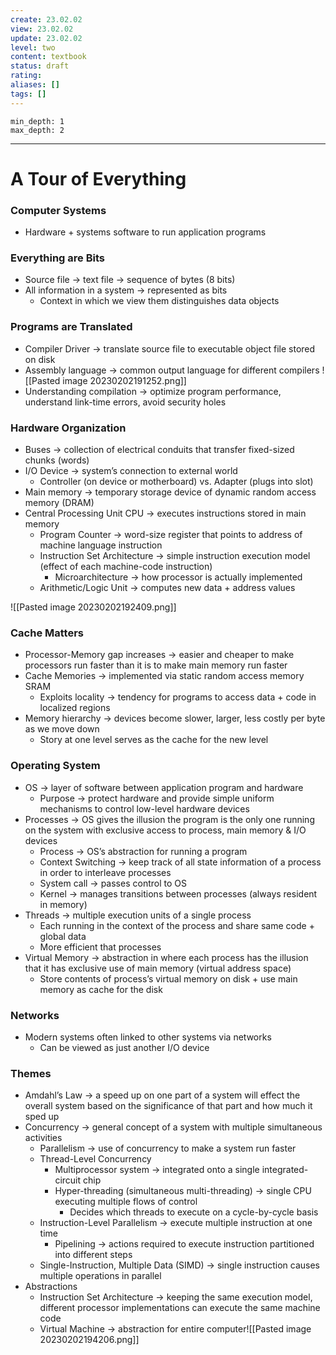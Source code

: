 ```yaml
---
create: 23.02.02
view: 23.02.02
update: 23.02.02
level: two
content: textbook
status: draft
rating:
aliases: []
tags: []
---
```

``` toc
min_depth: 1
max_depth: 2
```
---

# A Tour of Everything

### Computer Systems
- Hardware + systems software to run application programs

### Everything are Bits
- Source file → text file → sequence of bytes (8 bits)
- All information in a system → represented as bits
	- Context in which we view them distinguishes data objects

### Programs are Translated
- Compiler Driver → translate source file to executable object file stored on disk
- Assembly language → common output language for different compilers
![[Pasted image 20230202191252.png]]
- Understanding compilation → optimize program performance, understand link-time errors, avoid security holes

### Hardware Organization
- Buses → collection of electrical conduits that transfer fixed-sized chunks (words)
- I/O Device → system’s connection to external world
	- Controller (on device or motherboard) vs. Adapter (plugs into slot)
- Main memory → temporary storage device of dynamic random access memory (DRAM)
- Central Processing Unit CPU → executes instructions stored in main memory
	- Program Counter → word-size register that points to address of machine language instruction
	- Instruction Set Architecture → simple instruction execution model (effect of each machine-code instruction)
		- Microarchitecture → how processor is actually implemented
	- Arithmetic/Logic Unit → computes new data + address values

![[Pasted image 20230202192409.png]]

### Cache Matters
- Processor-Memory gap increases → easier and cheaper to make processors run faster than it is to make main memory run faster
- Cache Memories → implemented via static random access memory SRAM
	- Exploits locality → tendency for programs to access data + code in localized regions
- Memory hierarchy → devices become slower, larger, less costly per byte as we move down
	- Story at one level serves as the cache for the new level

### Operating System
- OS → layer of software between application program and hardware
	- Purpose → protect hardware and provide simple uniform mechanisms to control low-level hardware devices
- Processes → OS gives the illusion the program is the only one running on the system with exclusive access to process, main memory & I/O devices
	- Process → OS’s abstraction for running a program
	- Context Switching → keep track of all state information of a process in order to interleave processes
	- System call → passes control to OS
	- Kernel → manages transitions between processes (always resident in memory)
- Threads → multiple execution units of a single process
	- Each running in the context of the process and share same code + global data
	- More efficient that processes
- Virtual Memory → abstraction in where each process has the illusion that it has exclusive use of main memory (virtual address space)
	- Store contents of process’s virtual memory on disk + use main memory as cache for the disk

### Networks
- Modern systems often linked to other systems via networks
	- Can be viewed as just another I/O device

### Themes
- Amdahl’s Law → a speed up on one part of a system will effect the overall system based on the significance of that part and how much it sped up
- Concurrency → general concept of a system with multiple simultaneous activities
	- Parallelism → use of concurrency to make a system run faster
	- Thread-Level Concurrency
		- Multiprocessor system → integrated onto a single integrated-circuit chip
		- Hyper-threading (simultaneous multi-threading) → single CPU executing multiple flows of control
			- Decides which threads to execute on a cycle-by-cycle basis
	- Instruction-Level Parallelism → execute multiple instruction at one time
		- Pipelining → actions required to execute instruction partitioned into different steps
	- Single-Instruction, Multiple Data (SIMD) → single instruction causes multiple operations in parallel
- Abstractions
	- Instruction Set Architecture → keeping the same execution model, different processor implementations can execute the same machine code
	- Virtual Machine → abstraction for entire computer![[Pasted image 20230202194206.png]]
